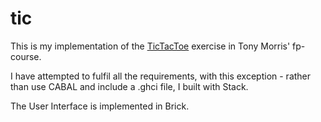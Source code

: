 # tic

This is my implementation of the [TicTacToe](https://github.com/data61/fp-course/blob/master/projects/TicTacToe/TicTacToe.markdown) exercise in Tony Morris' fp-course.

I have attempted to fulfil all the requirements, with this exception - rather than use CABAL and include a .ghci file, I built with Stack.

The User Interface is implemented in Brick.
